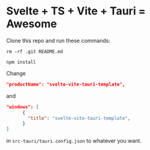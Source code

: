 # Svelte + TS + Vite + Tauri = Awesome


Clone this repo and run these commands:

```shell
rm -rf .git README.md

npm install

```

Change 

```json
"productName": "svelte-vite-tauri-template",
```

and 
```json
"windows": [
      {
        "title": "svelte-vite-tauri-template",
      }
]
```

in `src-tauri/tauri.config.json` to whatever you want.



